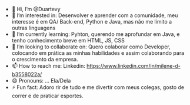 - 👋 Hi, I’m @Duartevy
- 👀 I’m interested in: Desenvolver e aprender com a comunidade, meu interesse é em QA/ Back-end, Python e Java, mas não me limito a outras linguagens
- 🌱 I’m currently learning: Pyhton, querendo me aprofundar em Java, e tenho conhecimento breve em HTML, JS, CSS
- 💞️ I’m looking to collaborate on: Quero colaborar como Developer, colocando em prática as minhas habilidades e assim colaborando para o crescimento da empresa.
- 📫 How to reach me: Linkedin: https://www.linkedin.com/in/milene-d-b3558022a/
- 😄 Pronouns: ... Ela/Dela
- ⚡ Fun fact: Adoro rir de tudo e me divertir com meus colegas, gosto de correr e de praticar esportes.

<!---
Duartevy/Duartevy is a ✨ special ✨ repository because its `README.md` (this file) appears on your GitHub profile.
You can click the Preview link to take a look at your changes.
--->
